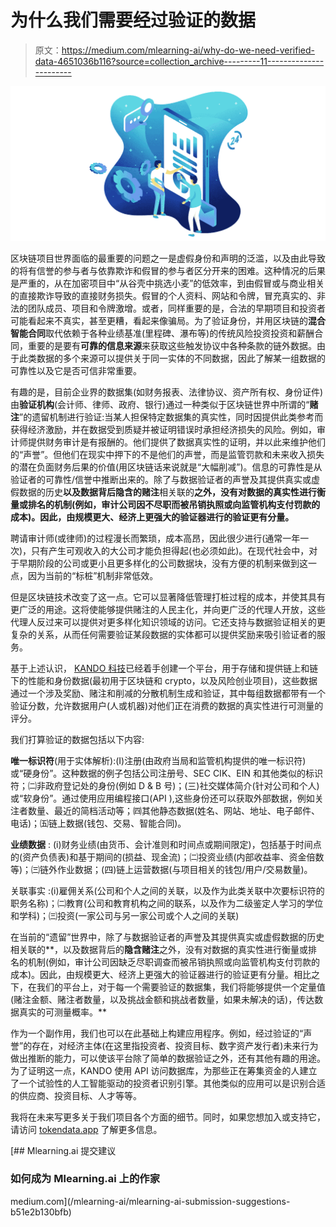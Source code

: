 # 为什么我们需要经过验证的数据

> 原文：<https://medium.com/mlearning-ai/why-do-we-need-verified-data-4651036b116?source=collection_archive---------11----------------------->

![](img/04d6fec856e7eb643a7ccab9ce0bd22c.png)

区块链项目世界面临的最重要的问题之一是虚假身份和声明的泛滥，以及由此导致的将有信誉的参与者与依靠欺诈和假冒的参与者区分开来的困难。这种情况的后果是严重的，从在加密项目中“从谷壳中挑选小麦”的低效率，到由假冒或与商业相关的直接欺诈导致的直接财务损失。假冒的个人资料、网站和令牌，冒充真实的、非法的团队成员、项目和令牌激增。或者，同样重要的是，合法的早期项目和投资者可能看起来不真实，甚至更糟，看起来像骗局。为了验证身份，并用区块链的**混合智能合同**取代依赖于各种业绩基准(里程碑、瀑布等)的传统风险投资投资和薪酬合同，重要的是要有**可靠的信息来源**来获取这些触发协议中各种条款的链外数据。由于此类数据的多个来源可以提供关于同一实体的不同数据，因此了解某一组数据的可靠性以及它是否可信非常重要。

有趣的是，目前企业界的数据集(如财务报表、法律协议、资产所有权、身份证件)由**验证机构**(会计师、律师、政府、银行)通过一种类似于区块链世界中所谓的“**赌注**”的遗留机制进行验证:当某人担保特定数据集的真实性，同时因提供此类参考而获得经济激励，并在数据受到质疑并被证明错误时承担经济损失的风险。例如，审计师提供财务审计是有报酬的。他们提供了数据真实性的证明，并以此来维护他们的“声誉”。但他们在现实中押下的不是他们的声誉，而是监管罚款和未来收入损失的潜在负面财务后果的价值(用区块链话来说就是“大幅削减”)。信息的可靠性是从验证者的可靠性/信誉中推断出来的。除了与数据验证者的声誉及其提供真实或虚假数据的历史**以及数据背后隐含的赌注**相关联的**之外，没有对数据的真实性进行衡量或排名的机制(例如，审计公司因不尽职而被吊销执照或向监管机构支付罚款的成本)。因此，由规模更大、经济上更强大的验证器进行的验证更有分量。**

聘请审计师(或律师)的过程漫长而繁琐，成本高昂，因此很少进行(通常一年一次)，只有产生可观收入的大公司才能负担得起(也必须如此)。在现代社会中，对于早期阶段的公司或更小且更多样化的公司数据块，没有方便的机制来做到这一点，因为当前的“标桩”机制非常低效。

但是区块链技术改变了这一点。它可以显著降低管理打桩过程的成本，并使其具有更广泛的用途。这将使能够提供赌注的人民主化，并向更广泛的代理人开放，这些代理人反过来可以提供对更多样化知识领域的访问。它还支持与数据验证相关的更复杂的关系，从而任何需要验证某段数据的实体都可以提供奖励来吸引验证者的服务。

基于上述认识， [KANDO 科技](https://kando.tech/)已经着手创建一个平台，用于存储和提供链上和链下的性能和身份数据(最初用于区块链和 crypto，以及风险创业项目)，这些数据通过一个涉及奖励、赌注和削减的分散机制生成和验证，其中每组数据都带有一个验证分数，允许数据用户(人或机器)对他们正在消费的数据的真实性进行可测量的评分。

我们打算验证的数据包括以下内容:

**唯一标识符**(用于实体解析):(I)注册(由政府当局和监管机构提供的唯一标识符)或“硬身份”。这种数据的例子包括公司注册号、SEC CIK、EIN 和其他类似的标识符；㈡非政府登记处的身份(例如 D & B 号)；(三)社交媒体简介(针对公司和个人)或“软身份”。通过使用应用编程接口(API ),这些身份还可以获取外部数据，例如关注者数量、最近的简档活动等；㈣其他静态数据(姓名、网站、地址、电子邮件、电话)；㈤链上数据(钱包、交易、智能合同)。

**业绩数据** : (i)财务业绩(由货币、会计准则和时间点或期间限定)，包括基于时间点的(资产负债表)和基于期间的(损益、现金流)；㈡投资业绩(内部收益率、资金倍数等)；㈢链外作业数据；(四)链上运营数据(与项目相关的钱包/用户/交易数量)。

关联事实 :(i)雇佣关系(公司和个人之间的关联，以及作为此类关联中次要标识符的职务名称)；㈡教育(公司和教育机构之间的联系，以及作为二级鉴定人学习的学位和学科)；㈢投资(一家公司与另一家公司或个人之间的关联)

在当前的“遗留”世界中，除了与数据验证者的声誉及其提供真实或虚假数据的历史相关联的**，以及数据背后的**隐含赌注**之外，没有对数据的真实性进行衡量或排名的机制(例如，审计公司因缺乏尽职调查而被吊销执照或向监管机构支付罚款的成本)。因此，由规模更大、经济上更强大的验证器进行的验证更有分量。相比之下，在我们的平台上，对于每一个需要验证的数据集，我们将能够提供一个定量值(赌注金额、赌注者数量，以及挑战金额和挑战者数量，如果未解决的话)，传达数据真实的可测量概率。**

作为一个副作用，我们也可以在此基础上构建应用程序。例如，经过验证的“声誉”的存在，对经济主体(在这里指投资者、投资目标、数字资产发行者)未来行为做出推断的能力，可以使该平台除了简单的数据验证之外，还有其他有趣的用途。为了证明这一点，KANDO 使用 API 访问数据库，为那些正在筹集资金的人建立了一个试验性的人工智能驱动的投资者识别引擎。其他类似的应用可以是识别合适的供应商、投资目标、人才等等。

我将在未来写更多关于我们项目各个方面的细节。同时，如果您想加入或支持它，请访问 [tokendata.app](https://tokendata.app/) 了解更多信息。

[](/mlearning-ai/mlearning-ai-submission-suggestions-b51e2b130bfb) [## Mlearning.ai 提交建议

### 如何成为 Mlearning.ai 上的作家

medium.com](/mlearning-ai/mlearning-ai-submission-suggestions-b51e2b130bfb)